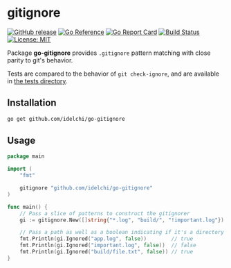 # gitignore

[![GitHub release](https://img.shields.io/github/v/release/idelchi/go-gitignore)](https://github.com/idelchi/go-gitignore/releases)
[![Go Reference](https://pkg.go.dev/badge/github.com/idelchi/go-gitignore.svg)](https://pkg.go.dev/github.com/idelchi/go-gitignore)
[![Go Report Card](https://goreportcard.com/badge/github.com/idelchi/go-gitignore)](https://goreportcard.com/report/github.com/idelchi/go-gitignore)
[![Build Status](https://github.com/idelchi/go-gitignore/actions/workflows/github-actions.yml/badge.svg)](https://github.com/idelchi/go-gitignore/actions/workflows/github-actions.yml/badge.svg)
[![License: MIT](https://img.shields.io/badge/License-MIT-yellow.svg)](https://opensource.org/licenses/MIT)

Package **go-gitignore** provides `.gitignore` pattern matching with close parity to git's behavior.

Tests are compared to the behavior of `git check-ignore`, and are available in [the tests directory](./tests).

## Installation

```bash
go get github.com/idelchi/go-gitignore
```

## Usage

```go
package main

import (
    "fmt"

    gitignore "github.com/idelchi/go-gitignore"
)

func main() {
    // Pass a slice of patterns to construct the gitignorer
    gi := gitignore.New([]string{"*.log", "build/", "!important.log"})

    // Pass a path as well as a boolean indicating if it's a directory or not
    fmt.Println(gi.Ignored("app.log", false))        // true
    fmt.Println(gi.Ignored("important.log", false))  // false
    fmt.Println(gi.Ignored("build/file.txt", false)) // true
}
```
